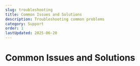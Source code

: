 ```yaml
---
slug: troubleshooting
title: Common Issues and Solutions
description: Troubleshooting common problems
category: Support
order: 1
lastUpdated: 2025-06-20
---
```


# Common Issues and Solutions
